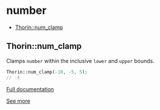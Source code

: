 # number

- [Thorin::num_clamp](#Thorin_num_clamp)
<a name="Thorin_num_clamp"></a>
## Thorin::num_clamp
Clamps `number` within the inclusive `lower` and `upper` bounds.

```php
Thorin::num_clamp(-10, -5, 5);
// -5
```

[Full documentation](/doc/src/functions/number/num_clamp.md)

[See more](https://github.com/lodash-php/lodash-php/blob/master/src/Number/clamp.php)
